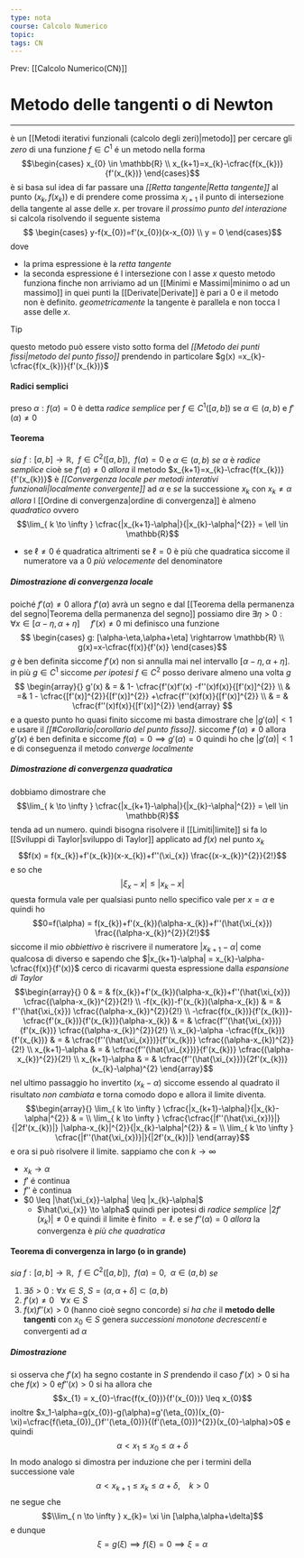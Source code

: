 ```yaml
---
type: nota
course: Calcolo Numerico
topic: 
tags: CN
---
```


Prev: [[Calcolo Numerico(CN)]]

# Metodo delle tangenti o di Newton
---
è un [[Metodi iterativi funzionali (calcolo degli zeri)|metodo]] per cercare gli _zero_ di una funzione $f\in C^1$ é un metodo nella forma
$$\begin{cases}
x_{0}  \in \mathbb{R}  \\
x_{k+1}=x_{k}-\cfrac{f(x_{k})}{f'(x_{k})}
\end{cases}$$
è si basa sul idea di far passare una _[[Retta tangente|Retta tangente]]_ al punto $(x_k,f(x_k))$ e di prendere come prossima $x_{i+1}$ il punto di intersezione della tangente al asse delle $x$.
per trovare il _prossimo punto del interazione_ si calcola risolvendo il seguente sistema$$
\begin{cases}
y-f(x_{0})=f'(x_{0})(x-x_{0}) \\
y = 0
\end{cases}$$dove 
- la prima espressione è la _retta tangente_
- la seconda espressione é l intersezione con l asse $x$
questo metodo funziona finche non arriviamo ad un [[Minimi e Massimi|minimo o ad un massimo]] in quei punti la [[Derivate|Derivate]] è pari a $0$ e il metodo non è definito. _geometricamente_ la tangente è parallela e non tocca l asse delle $x$.


> [!tip]
> questo metodo può essere visto sotto forma del _[[Metodo dei punti fissi|metodo del punto fisso]]_ prendendo in particolare $g(x) =x_{k}-\cfrac{f(x_{k})}{f'(x_{k})}$

#### Radici semplici 
preso $\alpha:f(\alpha)=0$ è detta _radice semplice_ per $f\in C^{1}([a,b])$  se $\alpha \in (a,b)$ e $f'(\alpha)\not=0$
#### Teorema
_sia_ $f:[a,b]\rightarrow\mathbb{R}, \ \ f\in C^{2}([a,b]), \ \ f(\alpha)=0$ e $\alpha \in (a,b)$ 
_se_ $\alpha$ è _radice semplice_ cioè se $f'(\alpha) \not =0$
_allora_ il metodo $x_{k+1}=x_{k}-\cfrac{f(x_{k})}{f'(x_{k})}$ è _[[Convergenza locale per metodi interativi funzionali|localmente convergente]]_ ad $\alpha$ e
_se_ la successione ${x_k}$ con $x_k \not=\alpha$ 
_allora_ l [[Ordine di convergenza|ordine di convergenza]] è almeno _quadratico_ ovvero
	$$\lim_{ k \to \infty } \cfrac{|x_{k+1}-\alpha|}{|x_{k}-\alpha|^{2}}  = \ell \in \mathbb{R}$$
- se $\ell \not = 0$ é quadratica altrimenti se $\ell = 0$ è più che quadratica siccome il numeratore va a $0$ _più velocemente_ del denominatore 
##### Dimostrazione di convergenza locale
poiché $f'(\alpha) \not = 0$ allora $f'(\alpha)$ avrà un segno e dal [[Teorema della permanenza del segno|Teorema della permanenza del segno]] possiamo dire $\exists \eta>0: \forall x \in [\alpha-\eta,\alpha+\eta] \ \ \ \ \ f'(x)\not =0$ 
mi definisco una funzione 
$$ \begin{cases}
g: [\alpha-\eta,\alpha+\eta] \rightarrow \mathbb{R}  \\
g(x)=x-\cfrac{f(x)}{f'(x)}
\end{cases}$$
$g$ è ben definita siccome $f'(x)$ non si annulla mai nel intervallo $[\alpha-\eta,\alpha+\eta]$. in più $g \in C^{1}$ siccome _per ipotesi_ $f \in C^{2}$ posso derivare almeno una volta $g$
$$
\begin{array}{}
g'(x) & = &  1- \cfrac{f'(x)f'(x) -f''(x)f(x)}{[f'(x)]^{2}} \\
& =& 1 - \cfrac{[f'(x)]^{2}}{[f'(x)]^{2}} +\cfrac{f''(x)f(x)}{[f'(x)]^{2}}  \\
& = & \cfrac{f''(x)f(x)}{[f'(x)]^{2}}
\end{array}
$$
 e a questo punto ho quasi finito siccome mi basta dimostrare che $|g'(\alpha)|<1$ e usare il _[[#Corollario|corollario del punto fisso]]_. siccome $f'(\alpha) \not = 0$  allora $g'(x)$ é ben definita e siccome $f(\alpha) = 0 \implies g'(\alpha) =0$ quindi ho che $|g'(\alpha)|<1$ e di conseguenza il metodo _converge localmente_
##### Dimostrazione di convergenza quadratica
dobbiamo dimostrare che $$\lim_{ k \to \infty } \cfrac{|x_{k+1}-\alpha|}{|x_{k}-\alpha|^{2}}  = \ell \in \mathbb{R}$$
tenda ad un numero. quindi bisogna risolvere il [[Limiti|limite]] si fa lo [[Sviluppi di Taylor|sviluppo di Taylor]] applicato ad $f(x)$ nel punto $x_k$
$$f(x) = f(x_{k})+f'(x_{k})(x-x_{k})+f''(\xi_{x}) \frac{(x-x_{k})^{2}}{2!}$$
e so che $$|\xi_{x}-x| \leq |x_{k}-x|$$
questa formula vale per qualsiasi punto nello specifico vale per $x=\alpha$ e quindi ho
$$0=f(\alpha) = f(x_{k})+f'(x_{k})(\alpha-x_{k})+f''(\hat{\xi_{x}}) \frac{(\alpha-x_{k})^{2}}{2!}$$
siccome il mio _obbiettivo_ è riscrivere il numeratore $|x_{k+1}-\alpha|$ come qualcosa di diverso e sapendo che $|x_{k+1}-\alpha| = x_{k}-\alpha-\cfrac{f(x)}{f'(x)}$ cerco di ricavarmi questa espressione dalla _espansione di Taylor_
$$\begin{array}{}
0 &  = &  f(x_{k})+f'(x_{k})(\alpha-x_{k})+f''(\hat{\xi_{x}}) \cfrac{(\alpha-x_{k})^{2}}{2!} \\ 
-f(x_{k})-f'(x_{k})(\alpha-x_{k})  & =  & f''(\hat{\xi_{x}}) \cfrac{(\alpha-x_{k})^{2}}{2!} \\
-\cfrac{f(x_{k})}{f'(x_{k})}-\cfrac{f'(x_{k})}{f'(x_{k})}(\alpha-x_{k})  & =  & \cfrac{f''(\hat{\xi_{x}})}{f'(x_{k})} \cfrac{(\alpha-x_{k})^{2}}{2!} \\
x_{k}-\alpha -\cfrac{f(x_{k})}{f'(x_{k})}  & =  & \cfrac{f''(\hat{\xi_{x}})}{f'(x_{k})} \cfrac{(\alpha-x_{k})^{2}}{2!} \\
x_{k+1}-\alpha  & = & \cfrac{f''(\hat{\xi_{x}})}{f'(x_{k})} \cfrac{(\alpha-x_{k})^{2}}{2!} \\
x_{k+1}-\alpha  & = & \cfrac{f''(\hat{\xi_{x}})}{2f'(x_{k})} (x_{k}-\alpha)^{2}
\end{array}$$
nel ultimo passaggio ho invertito $(x_{k}-\alpha)$ siccome essendo al quadrato il risultato _non cambiata_ e torna comodo dopo
e allora il limite diventa. 
$$\begin{array}{}
\lim_{ k \to \infty } \cfrac{|x_{k+1}-\alpha|}{|x_{k}-\alpha|^{2}}   & =  \\
\lim_{ k \to \infty } \cfrac{\cfrac{|f''(\hat{\xi_{x})}|}{|2f'(x_{k})|} |\alpha-x_{k}|^{2}}{|x_{k}-\alpha|^{2}}  & =  \\
\lim_{ k \to \infty } \cfrac{|f''(\hat{\xi_{x})}|}{|2f'(x_{k})|} 
\end{array}$$
e ora si può risolvere il limite. sappiamo che con $k\to \infty$
- $x_k \to \alpha$
- $f'$ é continua
- $f''$ è continua
- $0 \leq |\hat{\xi_{x}}-\alpha| \leq |x_{k}-\alpha|$
	- $\hat{\xi_{x}} \to \alpha$
quindi per ipotesi di _radice semplice_ $|2f'(x_{k})| \not = 0$ e quindi il limite è finito $= \ell$. e se $f''(\alpha) =0$ _allora_ la convergenza è _più che quadratica_



#### Teorema di convergenza in largo (o in grande)
_sia_ $f:[a,b]\rightarrow \mathbb{R}, \ \ f \in C^{2}([a,b]),\ \ f(\alpha) =0, \ \ \alpha\in(a,b)$ 
_se_ 
1. $\exists \delta>0: \forall x \in S,\ S=(\alpha,\alpha+\delta] \subset (a,b)$
2. $f'(x)\not = 0 \ \ \ \forall x \in S$
3. $f(x) f''(x)>0$ (hanno cioè segno concorde)
_si ha che_ il __metodo delle tangenti__ con $x_{0}\in S$ genera _successioni monotone decrescenti_ e convergenti ad $\alpha$

##### Dimostrazione
si osserva che $f'(x)$ ha segno costante in $S$  prendendo il caso $f'(x)>0$ si ha che $f(x)>0$ e$f''(x)>0$ si ha allora che
$$x_{1} = x_{0}-\frac{f(x_{0})}{f'(x_{0})} \leq x_{0}$$
inoltre
$x_1-\alpha=g(x_{0})-g(\alpha)=g'(\eta_{0})(x_{0}-\xi)=\cfrac{f(\eta_{0})_{}f''(\eta_{0})}{(f'(\eta_{0}))^{2}}(x_{0}-\alpha)>0$
e quindi
$$\alpha < x_{1}\leq x_{0}\leq\alpha + \delta$$
In modo analogo si dimostra per induzione che per i termini della successione vale
$$\alpha<x_{k+1}\leq x_{k} \leq \alpha+\delta, \ \ \ \ k>0$$
ne segue che 
$$\\lim_{ n \to \infty } x_{k}= \xi \in [\alpha,\alpha+\delta]$$
e dunque
$$\xi=g(\xi) \implies f(\xi)=0 \implies \xi = \alpha$$
